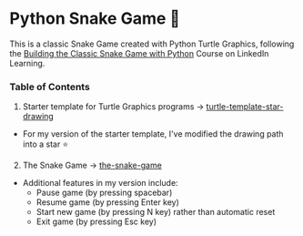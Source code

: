 # Python Snake Game :snake:
This is a classic Snake Game created with Python Turtle Graphics, following the [Building the Classic Snake Game with Python](https://www.linkedin.com/learning/building-the-classic-snake-game-with-python/) Course on LinkedIn Learning.

### Table of Contents
1. Starter template for Turtle Graphics programs -> [turtle-template-star-drawing](https://github.com/sherlyn-cheah/python-snake-game/blob/main/turtle-template-star-drawing.py)
- For my version of the starter template, I've modified the drawing path into a star :star:
2. The Snake Game -> [the-snake-game](https://github.com/sherlyn-cheah/python-snake-game/blob/main/the-snake-game.py)
- Additional features in my version include:
  - Pause game (by pressing spacebar)
  - Resume game (by pressing Enter key)
  - Start new game (by pressing N key) rather than automatic reset
  - Exit game (by pressing Esc key)
